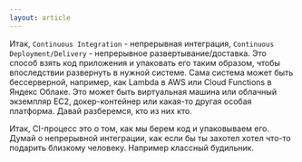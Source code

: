 ```yaml
---
layout: article
---
```

Итак, `Continuous Integration` - непрерывная интеграция, `Continuous Deployment/Delivery` - непрерывное развертывание/доставка. Это способ взять код приложения и упаковать его таким образом, чтобы впоследствии развернуть в нужной системе. Сама система может быть бессерверной, например, как Lambda в AWS или Cloud Functions в Яндекс Облаке. Это может быть виртуальная машина или облачный экземпляр EC2, докер-контейнер или какая-то другая особая платформа. Давай разберемся, кто из них кто.

Итак, CI-процесс это о том, как мы берем код и упаковываем его. Думай о непрерывной интеграции, как если бы ты захотел хотел что-то подарить близкому человеку. Например классный будильник.
